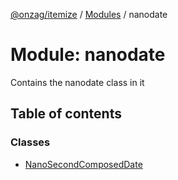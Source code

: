 [@onzag/itemize](../README.md) / [Modules](../modules.md) / nanodate

# Module: nanodate

Contains the nanodate class in it

## Table of contents

### Classes

- [NanoSecondComposedDate](../classes/nanodate.NanoSecondComposedDate.md)
